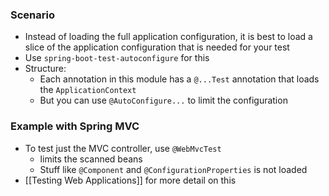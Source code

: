 ### Scenario
- Instead of loading the full application configuration, it is best to load a slice of the application configuration that is needed for your test
- Use `spring-boot-test-autoconfigure` for this
- Structure:
	- Each annotation in this module has a `@...Test` annotation that loads the `ApplicationContext`
	- But you can use `@AutoConfigure...` to limit the configuration
### Example with Spring MVC
* To test just the MVC controller, use `@WebMvcTest`
	* limits the scanned beans
	* Stuff like `@Component` and `@ConfigurationProperties` is not loaded
* [[Testing Web Applications]] for more detail on this
